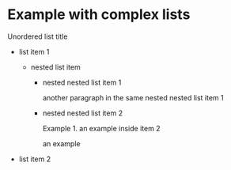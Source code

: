 # Example with complex lists

Unordered list title

-   list item 1

    -   nested list item

        -   nested nested list item 1

            another paragraph in the same nested nested list item 1

        -   nested nested list item 2

            Example 1. an example inside item 2

            an example

-   list item 2
